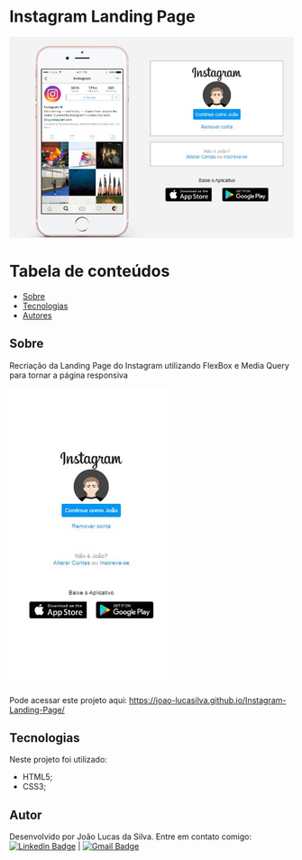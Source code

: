  # Instagram Landing Page

![Landing Page](https://github.com/joao-lucasilva/Instagram-Landing-Page/blob/master/img/screenshot1.JPG)

Tabela de conteúdos
=================
   * [Sobre](#sobre)
   * [Tecnologias](#tecnologias)
   * [Autores](#autores)
 
## Sobre

Recriação da Landing Page do Instagram utilizando FlexBox e Media Query para tornar a página responsiva 

![Landing Page Mobile](https://github.com/joao-lucasilva/Instagram-Landing-Page/blob/master/img/screenshot2.JPG)

Pode acessar este projeto aqui: https://joao-lucasilva.github.io/Instagram-Landing-Page/

## Tecnologias
Neste projeto foi utilizado:
 -  HTML5;
 -  CSS3;

## Autor
Desenvolvido por João Lucas da Silva.
Entre em contato comigo:
 [![Linkedin Badge](https://img.shields.io/badge/-JoaoLucas-blue?style=flat-square&logo=Linkedin&logoColor=white&link=https://www.linkedin.com/in/tgmarinho/)]([https://www.linkedin.com/in/joaolucassilva-812819165/](https://www.linkedin.com/in/joaolucassilva-812819165/)) | [![Gmail Badge](https://img.shields.io/badge/-joao.lsilva1198@gmail.com-c14438?style=flat-square&logo=Gmail&logoColor=white&link=mailto:tgmarinho@gmail.com)](mailto:joao.lsilva1198@gmail.com)
